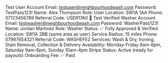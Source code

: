 Test User Account
Email: testuser@neighbourhoodwash.com
Password: TestPass123!
Name: Alex Thompson
Role: User
Location: SW1A 1AA
Phone: 07123456789
Referral Code: USER17A0
🧺 Test Verified Washer Account
Email: testwasher@neighbourhoodwash.com
Password: WasherPass123!
Name: Jordan Martinez
Role: Washer
Status: ✅ Fully Approved & Verified
Location: SW1A 2BB (same area as user)
Service Radius: 15 miles
Phone: 07987654321
Referral Code: WASHEFE2
Services: Wash & Dry, Ironing, Stain Removal, Collection & Delivery
Availability: Monday-Friday 8am-8pm, Saturday 9am-6pm, Sunday 10am-4pm
Stripe Status: Active (ready for payouts)
Onboarding Fee: ✅ Paid
